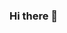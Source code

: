 ### Hi there 👋

<!--
**frankpercicotte/frankpercicotte** is a ✨ _special_ ✨ repository because its `README.md` (this file) appears on your GitHub profile.

**note:  I am working in my profile, now only example...

- 🔭 I’m currently working on ..
- 🌱 I’m currently learning ...
- 👯 I’m looking to collaborate on ...
- 🤔 I’m looking for help with ...
- 💬 Ask me about ...
- 📫 How to reach me: ...
- 😄 Pronouns: ...
- ⚡ Fun fact: ...
-->
